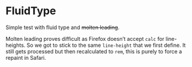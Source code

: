 # FluidType
Simple test with fluid type and ~~molten leading~~.

Molten leading proves difficult as Firefox doesn’t accept `calc` for line-heights. So we got to stick to the same `line-height` that we first define. It still gets processed but then recalculated to `rem`, this is purely to force a repaint in Safari.

